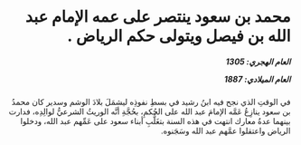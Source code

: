 <h1 dir="rtl">محمد بن سعود ينتصر على عمه الإمام عبد الله بن فيصل ويتولى حكم الرياض .</h1>

<h5 dir="rtl">العام الهجري:  1305

العام الميلادي: 1887

</h5>

<p dir="rtl">في الوقتِ الذي نجح فيه ابنُ رشيد في بسطِ نفوذِه ليشمَلَ بلادَ الوشم وسدير كان محمدُ بن سعود ينازِعُ عَمَّه الإمامَ عبد الله على الحُكمِ، بحُجَّةِ أنَّه الوريثُ الشرعيُّ لوالِدِه، فدارت بينهما عدةُ معارك انتهت في هذه السنة بتغَلُّبِ أبناء سعود على عَمِّهم عبد الله، ودخلوا الرياض واعتقلوا عمَّهم عبد الله وسَجَنوه.</p></br>
